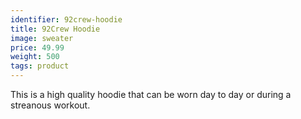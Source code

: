```yaml
---
identifier: 92crew-hoodie
title: 92Crew Hoodie
image: sweater
price: 49.99
weight: 500
tags: product
---
```

This is a high quality hoodie that can be worn day to day or during a streanous workout.
